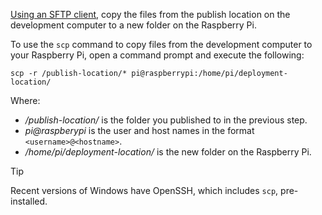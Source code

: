 [Using an SFTP client](https://www.raspberrypi.org/documentation/remote-access/ssh/sftp.md), copy the files from the publish location on the development computer to a new folder on the Raspberry Pi.

To use the `scp` command to copy files from the development computer to your Raspberry Pi, open a command prompt and execute the following:

```console
scp -r /publish-location/* pi@raspberrypi:/home/pi/deployment-location/
```

Where:

- */publish-location/* is the folder you published to in the previous step.
- *pi@raspberypi* is the user and host names in the format `<username>@<hostname>`.
- */home/pi/deployment-location/* is the new folder on the Raspberry Pi.

> [!TIP]
> Recent versions of Windows have OpenSSH, which includes `scp`, pre-installed.
